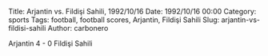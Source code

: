 Title: Arjantin vs. Fildişi Sahili, 1992/10/16
Date: 1992/10/16 00:00
Category: sports
Tags: football, football scores, Arjantin, Fildişi Sahili
Slug: arjantin-vs-fildisi-sahili
Author: carbonero


Arjantin 4 - 0 Fildişi Sahili
